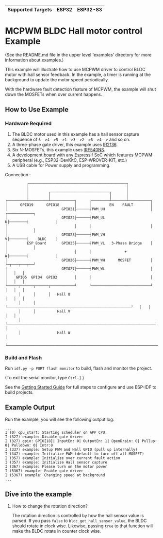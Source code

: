| Supported Targets | ESP32 | ESP32-S3 |
| ----------------- | ----- | -------- |

# MCPWM BLDC Hall motor control Example

(See the README.md file in the upper level 'examples' directory for more information about examples.)

This example will illustrate how to use MCPWM driver to control BLDC motor with hall sensor feedback. In the example, a timer is running at the background to update the motor speed periodically.

With the hardware fault detection feature of MCPWM, the example will shut down the MOSFETs when over current happens.

## How to Use Example

### Hardware Required

1. The BLDC motor used in this example has a hall sensor capture sequence of `6-->4-->5-->1-->3-->2-->6-->4-->` and so on.
2. A three-phase gate driver, this example uses [IR2136](https://www.infineon.com/cms/en/product/power/gate-driver-ics/ir2136s/).
3. Six N-MOSFETs, this example uses [IRF540NS](https://www.infineon.com/cms/en/product/power/mosfet/12v-300v-n-channel-power-mosfet/irf540ns/).
4. A development board with any Espressif SoC which features MCPWM peripheral (e.g., ESP32-DevKitC, ESP-WROVER-KIT, etc.)
5. A USB cable for Power supply and programming.

Connection :

```
          ┌─────────────────────────────────────────────┐
          │                                             │
          │         ┌───────────────────────────┐       │
          │         │                           │       │
┌─────────┴─────────┴───────────┐      ┌────────┴───────┴──────────┐
│      GPIO19      GPIO18       │      │        EN    FAULT        │
│                         GPIO21├──────┤PWM_UH                     │        ┌────────────┐
│                         GPIO22├──────┤PWM_UL                    U├────────┤            │
│                               │      │                           │        │            │
│                         GPIO23├──────┤PWM_VH                    V├────────┤    BLDC    │
│         ESP Board       GPIO25├──────┤PWM_VL   3-Phase Bridge    │        │            │
│                               │      │               +          W├────────┤            │
│                         GPIO26├──────┤PWM_WH      MOSFET         │        └─┬───┬───┬──┘
│                         GPIO27├──────┤PWM_WL                     │          │   │   │
│    GPIO5  GPIO4  GPIO2        │      │                           │          │   │   │
└─────┬──────┬──────┬───────────┘      └───────────────────────────┘          │   │   │
      │      │      │   Hall U                                                │   │   │
      │      │      └─────────────────────────────────────────────────────────┘   │   │
      │      │          Hall V                                                    │   │
      │      └────────────────────────────────────────────────────────────────────┘   │
      │                 Hall W                                                        │
      └───────────────────────────────────────────────────────────────────────────────┘
```

### Build and Flash

Run `idf.py -p PORT flash monitor` to build, flash and monitor the project.

(To exit the serial monitor, type ``Ctrl-]``.)

See the [Getting Started Guide](https://docs.espressif.com/projects/esp-idf/en/latest/get-started/index.html) for full steps to configure and use ESP-IDF to build projects.


## Example Output

Run the example, you will see the following output log:

```
...
I (0) cpu_start: Starting scheduler on APP CPU.
I (327) example: Disable gate driver
I (327) gpio: GPIO[18]| InputEn: 0| OutputEn: 1| OpenDrain: 0| Pullup: 0| Pulldown: 0| Intr:0
I (337) example: Setup PWM and Hall GPIO (pull up internally)
I (347) example: Initialize PWM (default to turn off all MOSFET)
I (357) example: Initialize over current fault action
I (357) example: Initialize Hall sensor capture
I (367) example: Please turn on the motor power
I (5367) example: Enable gate driver
I (5367) example: Changing speed at background
...
```

## Dive into the example

1. How to change the rotation direction?

      The rotation direction is controlled by how the hall sensor value is parsed. If you pass `false` to `bldc_get_hall_sensor_value`, the BLDC should rotate in clock wise. Likewise, passing `true` to that function will make tha BLDC rotate in counter clock wise.
